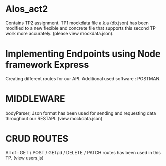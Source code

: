 # Alos_act2
Contains TP2 assignment.
TP1 mockdata file a.k.a (db.json) has been modified to a new flexible and concrete file that supports this second TP work more accurately. (please view mockdata.json).

# Implementing Endpoints using Node framework Express
Creating different routes for our API.
Additional used software : POSTMAN.

# MIDDLEWARE 
bodyParser; Json format has been used for sending and requesting data throughout our RESTAPI. (view mockdata.json)

# CRUD ROUTES
All of :
GET / POST / GET/id / DELETE / PATCH routes has been used in this TP. (view users.js)



